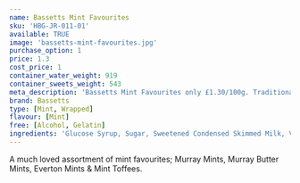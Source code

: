 ```yaml
---
name: Bassetts Mint Favourites
sku: 'HBG-JR-011-01'
available: TRUE
image: 'bassetts-mint-favourites.jpg'
purchase_option: 1
price: 1.3
cost_price: 1
container_water_weight: 919
container_sweets_weight: 543
meta_description: 'Bassetts Mint Favourites only £1.30/100g. Traditional sweets and more at Humbugs Confectionery Store. Specialists in satisfying your sweet tooth!'
brand: Bassetts
type: [Mint, Wrapped]
flavour: [Mint]
free: [Alcohol, Gelatin]
ingredients: 'Glucose Syrup, Sugar, Sweetened Condensed Skimmed Milk, Vegetable Oil, Milk Fat, Salt, MolassesDried Skimmed Milk, Dried Whey, Single Cream, Emulsifier (Soya Lecithin), Acidity Regulator (E331), FlavouringsColour (Vegetable Carbon).Murray Mints: Contains: Soya. May Contain: Nuts, Milk, Sesame SeedsMurray Butter Mints: Contains: Milk, Soya, Sulphites. May Contain: Nuts, Sesame SeedsEverton Mints: Contains: Milk, Sulphites. May Contain: Nuts, Sesame Seeds, SoyaMint Toffees: Contains: Milk, Soya. May Contain: Egg'
---
```

A much loved assortment of mint favourites; Murray Mints, Murray Butter Mints, Everton Mints & Mint Toffees.